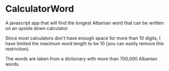 # CalculatorWord
A javascript app that will find the longest Albanian word that can be written on an upside down calculator.

Since most calculators don't have enough space for more than 10 digits, I have limited the maximum word length to be 10 (you can easily remove this restriction).

The words are taken from a dictionary with more than 700,000 Albanian words.
